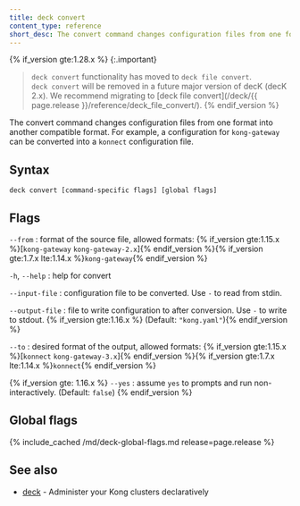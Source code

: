 ```yaml
---
title: deck convert
content_type: reference
short_desc: The convert command changes configuration files from one format into another compatible format.
---
```


{% if_version gte:1.28.x %}
{:.important}
> `deck convert` functionality has moved to `deck file convert`. 
> <br> `deck convert` will be removed in a future major version of decK (decK 2.x).
We recommend migrating to [deck file convert](/deck/{{ page.release }}/reference/deck_file_convert/).
{% endif_version %}

The convert command changes configuration files from one format
into another compatible format. For example, a configuration for `kong-gateway`
can be converted into a `konnect` configuration file.

## Syntax

```
deck convert [command-specific flags] [global flags]
```

## Flags

`--from`
:  format of the source file, allowed formats:
{% if_version gte:1.15.x %}[`kong-gateway` `kong-gateway-2.x`]{% endif_version %}{%
   if_version gte:1.7.x lte:1.14.x %}`kong-gateway`{% endif_version %}

`-h`, `--help`
:  help for convert 

`--input-file`
:  configuration file to be converted. Use `-` to read from stdin.

`--output-file`
:  file to write configuration to after conversion. Use `-` to write to stdout.
   {% if_version gte:1.16.x %} (Default: `"kong.yaml"`){% endif_version %}

`--to`
:  desired format of the output, allowed formats:
{% if_version gte:1.15.x %}[`konnect` `kong-gateway-3.x`]{% endif_version %}{%
   if_version gte:1.7.x lte:1.14.x %}`konnect`{% endif_version %}

{% if_version gte: 1.16.x %}
`--yes`
:  assume `yes` to prompts and run non-interactively. (Default: `false`)
{% endif_version %}

## Global flags

{% include_cached /md/deck-global-flags.md release=page.release %}

## See also

* [deck](/deck/{{page.release}}/reference/deck/)	 - Administer your Kong clusters declaratively
